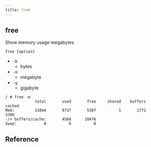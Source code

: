 ```yaml
---
title: free
---
```


## free

Show memory usage megabytes

```
free [option]
```

* `-b`
    * bytes
* `-m`
    * megabyte
* `-g`
    * gigabyte

```
/ # free -m
             total       used       free     shared    buffers     cached
Mem:         15044       9737       5307          1       1772       3396
-/+ buffers/cache:       4568      10476
Swap:            0          0          0
```

## Reference
